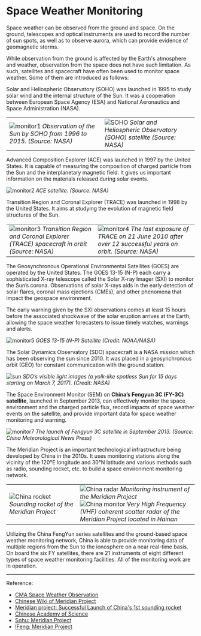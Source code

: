 # Space Weather Monitoring

Space weather can be observed from the ground and space.  On the ground, telescopes and optical instruments are used to record the number of sun spots, as well as to observe aurora, which can provide evidence of geomagnetic storms.

While observation from the ground is affected by the Earth's atmosphere and weather, observation from the space does not have such limitation.  As such, satellites and spacecraft have often been used to monitor space weather.  Some of them are introduced as follows:

Solar and Heliospheric Observatory (SOHO) was launched in 1995 to study solar wind and the internal structure of the Sun.  It was a cooperation between European Space Agency (ESA) and National Aeronautics and Space Administration (NASA).

|                                                              |                                                              |
| ------------------------------------------------------------ | ------------------------------------------------------------ |
| ![monitor1](./static/monitor1.png) *Observation of the Sun by SOHO from 1996 to 2015.  (Source: NASA)* | ![SOHO](./static/SOHOopen.jpg) *Solar and Heliospheric Observatory (SOHO) satellite (Source: NASA)*  |

Advanced Composition Explorer (ACE) was launched in 1997 by the United States.  It is capable of measuring the composition of charged particle from the Sun and the interplanetary magnetic field.  It gives us important information on the materials released during solar events.

![monitor2](./static/monitor2.png)
*ACE satellite.  (Source: NASA)*

Transition Region and Coronal Explorer (TRACE) was launched in 1998 by the United States.  It aims at studying the evolution of magnetic field structures of the Sun.

|                                                              |                                                              |
| ------------------------------------------------------------ | ------------------------------------------------------------ |
| ![monitor3](./static/monitor3.png) *Transition Region and Coronal Explorer (TRACE) spacecraft in orbit (Source: NASA)* | ![monitor4](./static/monitor4.png) *The last exposure of TRACE on 21 June 2010 after over 12 successful years on orbit. (Source: NASA)*  |

The Geosynchronous Operational Environmental Satellites (GOES) are operated by the United States. The GOES 13-15 (N-P) each carry a sophisticated X-ray telescope called the Solar X-ray Imager (SXI) to monitor the Sun’s corona.  Observations of solar X-rays aids in the early detection of solar flares, coronal mass ejections (CMEs), and other phenomena that impact the geospace environment.

The early warning given by the SXI observations comes at least 15 hours before the associated shockwave of the solar eruption arrives at the Earth, allowing the space weather forecasters to issue timely watches, warnings and alerts.

![monitor5](./static/monitor5.png)
*GOES 13-15 (N-P) Satellite (Credit: NOAA/NASA)*

The Solar Dynamics Observatory (SDO) spacecraft is a NASA mission which has been observing the sun since 2010. It was placed in a geosynchronous orbit (GEO) for constant communication with the ground station.

![sun](./static/monitor6.png)
*SDO’s visible light images (a yolk-like spotless Sun for 15 days starting on March 7, 2017). (Credit: NASA)*

The Space Environment Monitor (SEM) on **China’s Fengyun 3C (FY-3C) satellite**, launched in September 2013, can effectively monitor the space environment and the charged particle flux, record impacts of space weather events on the satellite, and provide important data for space weather monitoring and warning.

![monitor7](./static/monitor7.jpg)
*The launch of Fengyun 3C satellite in September 2013.  (Source: China Meteorological News Press)*

The Meridian Project is an important technological infrastructure being developed by China in the 2010s.  It uses monitoring stations along the vicinity of the 120°E longitude and 30°N latitude and various methods such as radio, sounding rocket, etc. to build a space environment monitoring network.

|                                                              |                                                              |
| ------------------------------------------------------------ | ------------------------------------------------------------ |
| ![China rocket](./static/crocket.jpg) *Sounding rocket of the Meridian Project* | ![China radar](./static/cradar.jpg) *Monitoring instrument of the Meridian Project* <br> ![China monitor](./static/cmonitor.jpg) *Very High Frequency (VHF) coherent scatter radar of the Meridian Project located in Hainan* |

Utilizing the China FengYun series satellites and the ground-based space weather monitoring network, China is able to provide monitoring data of multiple regions from the Sun to the ionosphere on a near real-time basis.  On board the six FY satellites, there are 21 instruments of eight different types of space weather monitoring facilities.  All of the monitoring work are in operation.  

---

Reference:

- [CMA Space Weather Observation](http://www.cma.gov.cn/en2014/20150311/20190323/2019032305/201903/t20190318_517527.html)
- [Chinese Wiki of Meridian Project](https://baike.baidu.com/item/%E5%AD%90%E5%8D%88%E5%B7%A5%E7%A8%8B)
- [Meridian project: Successful Launch of China's 1st sounding rocket](https://www.youtube.com/watch?v=Z0z6ywslGJ4)
- [Chinese Academy of Science](http://www.cas.cn/xw/zyxw/yw/201006/t20100603_2873133.shtml)
- [Sohu: Meridian Project](http://www.sohu.com/a/260052273_610722)
- [IFeng: Meridian Project](http://news.ifeng.com/gundong/detail_2012_11/07/18899799_0.shtml)
